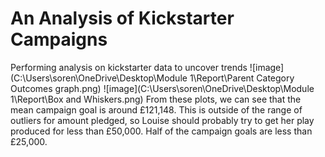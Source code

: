 # An Analysis of Kickstarter Campaigns
Performing analysis on kickstarter data to uncover trends 
![image](C:\Users\soren\OneDrive\Desktop\Module 1\Report\Parent Category Outcomes graph.png)
![image](C:\Users\soren\OneDrive\Desktop\Module 1\Report\Box and Whiskers.png)
From these plots, we can see that the mean campaign goal is around £121,148. This is outside of the range of outliers for amount pledged, so Louise should probably try to get her play produced for less than £50,000. Half of the campaign goals are less than £25,000.

